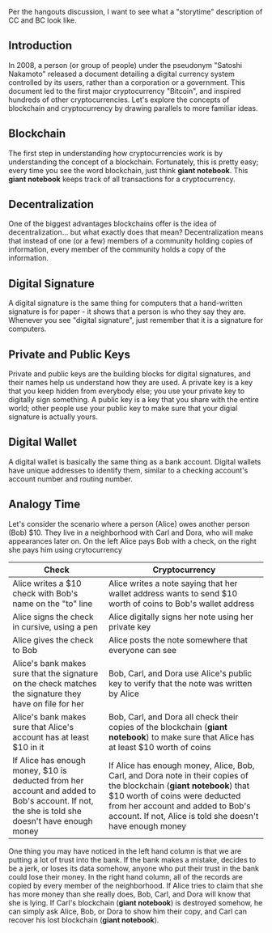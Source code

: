 Per the hangouts discussion, I want to see what a "storytime" description of CC and BC look like.

## Introduction
In 2008, a person (or group of people) under the pseudonym "Satoshi Nakamoto" released a document detailing a digital currency system controlled by its users, rather than a corporation or a government. This document led to the first major cryptocurrency "Bitcoin", and inspired hundreds of other cryptocurrencies.  Let's explore the concepts of blockchain and cryptocurrency by drawing parallels to more familiar ideas.

## Blockchain
The first step in understanding how cryptocurrencies work is by understanding the concept of a blockchain.  Fortunately, this is pretty easy; every time you see the word blockchain, just think **giant notebook**. This **giant notebook** keeps track of all transactions for a cryptocurrency.

## Decentralization
One of the biggest advantages blockchains offer is the idea of decentralization... but what exactly does that mean?  Decentralization means that instead of one (or a few) members of a community holding copies of information, every member of the community holds a copy of the information.

## Digital Signature
A digital signature is the same thing for computers that a hand-written signature is for paper - it shows that a person is who they say they are. Whenever you see "digital signature", just remember that it is a signature for computers.

## Private and Public Keys
Private and public keys are the building blocks for digital signatures, and their names help us understand how they are used.  A private key is a key that you keep hidden from everybody else; you use your private key to digitally sign something.  A public key is a key that you share with the entire world; other people use your public key to make sure that your digial signature is actually yours.

## Digital Wallet
A digital wallet is basically the same thing as a bank account.  Digital wallets have unique addresses to identify them, similar to a checking account's account number and routing number.

## Analogy Time
Let's consider the scenario where a person (Alice) owes another person (Bob) $10.  They live in a neighborhood with Carl and Dora, who will make appearances later on.  On the left Alice pays Bob with a check, on the right she pays him using crytocurrency

| Check | Cryptocurrency |
| --- | --- |
| Alice writes a $10 check with Bob's name on the "to" line | Alice writes a note saying that her wallet address wants to send $10 worth of coins to Bob's wallet address |
| Alice signs the check in cursive, using a pen | Alice digitally signs her note using her private key |
| Alice gives the check to Bob | Alice posts the note somewhere that everyone can see |
| Alice's bank makes sure that the signature on the check matches the signature they have on file for her | Bob, Carl, and Dora use Alice's public key to verify that the note was written by Alice |
| Alice's bank makes sure that Alice's account has at least $10 in it | Bob, Carl, and Dora all check their copies of the blockchain (**giant notebook**) to make sure that Alice has at least $10 worth of coins |
| If Alice has enough money, $10 is deducted from her account and added to Bob's account.  If not, the she is told she doesn't have enough money | If Alice has enough money, Alice, Bob, Carl, and Dora note in their copies of the blockchain (**giant notebook**) that $10 worth of coins were deducted from her account and added to Bob's account.  If not, Alice is told she doesn't have enough money |

One thing you may have noticed in the left hand column is that we are putting a lot of trust into the bank.  If the bank makes a mistake, decides to be a jerk, or loses its data somehow, anyone who put their trust in the bank could lose their money.  In the right hand column, all of the records are copied by every member of the neighborhood.  If Alice tries to claim that she has more money than she really does, Bob, Carl, and Dora will know that she is lying.  If Carl's blockchain (**giant notebook**) is destroyed somehow, he can simply ask Alice, Bob, or Dora to show him their copy, and Carl can recover his lost blockchain (**giant notebook**).
